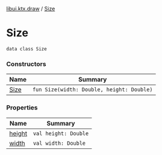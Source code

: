 [libui.ktx.draw](../README.md) / [Size](README.md)

# Size

`data class Size`

### Constructors

| Name | Summary |
|---|---|
| [Size](-size.md) | `fun Size(width: Double, height: Double)` |

### Properties

| Name | Summary |
|---|---|
| [height](height.md) | `val height: Double` |
| [width](width.md) | `val width: Double` |
